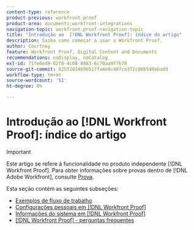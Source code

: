 ```yaml
---
content-type: reference
product-previous: workfront-proof
product-area: documents;workfront-integrations
navigation-topic: workfront-proof-navigation-topic
title: "Introdução ao  [!DNL Workfront Proof]: índice do artigo"
description: Saiba como começar a usar o Workfront Proof.
author: Courtney
feature: Workfront Proof, Digital Content and Documents
recommendations: noDisplay, noCatalog
exl-id: 71fe6ed9-62f8-4c08-8883-6c70aa9f7678
source-git-commit: 6255181469b517fa4e0c487ca372c08b540abadd
workflow-type: tm+mt
source-wordcount: '51'
ht-degree: 0%

---
```


# Introdução ao [!DNL Workfront Proof]: índice do artigo

<!-- Audited: 1/2024 -->

>[!IMPORTANT]
>
>Este artigo se refere à funcionalidade no produto independente [!DNL Workfront Proof]. Para obter informações sobre provas dentro de [!DNL Adobe Workfront], consulte [Prova](../../review-and-approve-work/proofing/proofing.md).

Esta seção contém as seguintes subseções:

* [Exemplos de fluxo de trabalho](../../workfront-proof/wp-getstarted/workflow-examples/workflow-examples.md)
* [Configurações pessoais em [!DNL Workfront Proof]](../../workfront-proof/wp-getstarted/personal-settings/personal-settings.md)
* [Informações do sistema em  [!DNL Workfront Proof]](../../workfront-proof/wp-getstarted/system-information/system-information.md)
* [[!DNL Workfront Proof] - perguntas frequentes](../../workfront-proof/wp-getstarted/faqs/faqs.md)
